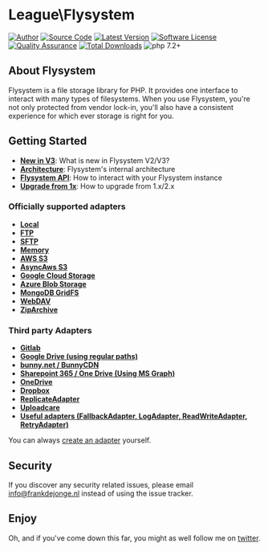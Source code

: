 # League\Flysystem

[![Author](https://img.shields.io/badge/author-@frankdejonge-blue.svg)](https://twitter.com/frankdejonge)
[![Source Code](https://img.shields.io/badge/source-thephpleague/flysystem-blue.svg)](https://github.com/thephpleague/flysystem)
[![Latest Version](https://img.shields.io/github/tag/thephpleague/flysystem.svg)](https://github.com/thephpleague/flysystem/releases)
[![Software License](https://img.shields.io/badge/license-MIT-brightgreen.svg)](https://github.com/thephpleague/flysystem/blob/master/LICENSE)
[![Quality Assurance](https://github.com/thephpleague/flysystem/workflows/Quality%20Assurance/badge.svg?branch=2.x)](https://github.com/thephpleague/flysystem/actions?query=workflow%3A%22Quality+Assurance%22)
[![Total Downloads](https://img.shields.io/packagist/dt/league/flysystem.svg)](https://packagist.org/packages/league/flysystem)
![php 7.2+](https://img.shields.io/badge/php-min%208.0.2-red.svg)

## About Flysystem

Flysystem is a file storage library for PHP. It provides one interface to
interact with many types of filesystems. When you use Flysystem, you're
not only protected from vendor lock-in, you'll also have a consistent experience
for which ever storage is right for you.

## Getting Started

- **[New in V3](https://flysystem.thephpleague.com/docs/what-is-new/)**: What is new in Flysystem V2/V3?
- **[Architecture](https://flysystem.thephpleague.com/docs/architecture/)**: Flysystem's internal architecture
- **[Flysystem API](https://flysystem.thephpleague.com/docs/usage/filesystem-api/)**: How to interact with your Flysystem instance
- **[Upgrade from 1x](https://flysystem.thephpleague.com/docs/upgrade-from-1.x/)**: How to upgrade from 1.x/2.x

### Officially supported adapters

- **[Local](https://flysystem.thephpleague.com/docs/adapter/local/)**
- **[FTP](https://flysystem.thephpleague.com/docs/adapter/ftp/)**
- **[SFTP](https://flysystem.thephpleague.com/docs/adapter/sftp-v3/)**
- **[Memory](https://flysystem.thephpleague.com/docs/adapter/in-memory/)**
- **[AWS S3](https://flysystem.thephpleague.com/docs/adapter/aws-s3-v3/)**
- **[AsyncAws S3](https://flysystem.thephpleague.com/docs/adapter/async-aws-s3/)**
- **[Google Cloud Storage](https://flysystem.thephpleague.com/docs/adapter/google-cloud-storage/)**
- **[Azure Blob Storage](https://flysystem.thephpleague.com/docs/adapter/azure-blob-storage/)**
- **[MongoDB GridFS](https://flysystem.thephpleague.com/docs/adapter/gridfs/)**
- **[WebDAV](https://flysystem.thephpleague.com/docs/adapter/webdav/)**
- **[ZipArchive](https://flysystem.thephpleague.com/docs/adapter/zip-archive/)**

### Third party Adapters

- **[Gitlab](https://github.com/RoyVoetman/flysystem-gitlab-storage)**
- **[Google Drive (using regular paths)](https://github.com/masbug/flysystem-google-drive-ext)**
- **[bunny.net / BunnyCDN](https://github.com/PlatformCommunity/flysystem-bunnycdn/tree/v3)**
- **[Sharepoint 365 / One Drive (Using MS Graph)](https://github.com/shitware-ltd/flysystem-msgraph)**
- **[OneDrive](https://github.com/doerffler/flysystem-onedrive)**
- **[Dropbox](https://github.com/spatie/flysystem-dropbox)**
- **[ReplicateAdapter](https://github.com/ajgarlag/flysystem-replicate)**
- **[Uploadcare](https://github.com/vormkracht10/flysystem-uploadcare)**
- **[Useful adapters (FallbackAdapter, LogAdapter, ReadWriteAdapter, RetryAdapter)](https://github.com/ElGigi/FlysystemUsefulAdapters)**

You can always [create an adapter](https://flysystem.thephpleague.com/docs/advanced/creating-an-adapter/) yourself.

## Security

If you discover any security related issues, please email info@frankdejonge.nl instead of using the issue tracker.

## Enjoy

Oh, and if you've come down this far, you might as well follow me on [twitter](https://twitter.com/frankdejonge).
